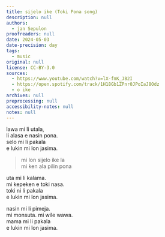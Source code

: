 ```yaml
---
title: sijelo ike (Toki Pona song)
description: null
authors:
  - jan Sepulon
proofreaders: null
date: 2024-05-03
date-precision: day
tags:
  - music
original: null
license: CC-BY-3.0
sources:
  - https://www.youtube.com/watch?v=lX-fnK_JB2I
  - https://open.spotify.com/track/1H18Gb1ZPnr0JPoIaJ8Odz
  - o ike
archives: null
preprocessing: null
accessibility-notes: null
notes: null
---
```


lawa mi li utala,  
li alasa e nasin pona.  
selo mi li pakala  
e lukin mi lon jasima.

> mi lon sijelo ike la  
> mi ken ala pilin pona

uta mi li kalama.  
mi kepeken e toki nasa.  
toki ni li pakala  
e lukin mi lon jasima.

nasin mi li pimeja.  
mi monsuta. mi wile wawa.  
mama mi li pakala  
e lukin mi lon jasima.